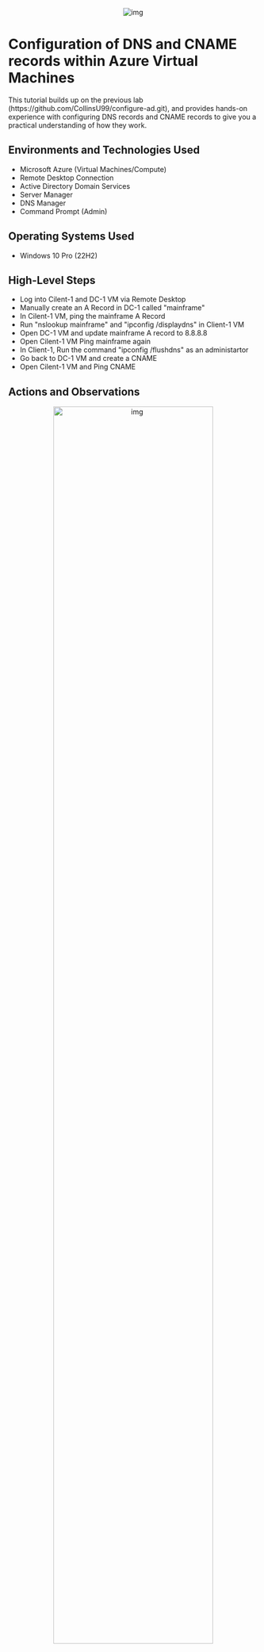<p align="center">
<img src="https://i.imgur.com/wrywaeX.png" alt="img"/>
</p>

<h1>Configuration of DNS and CNAME records within Azure Virtual Machines</h1>
This tutorial builds up on the previous lab (https://github.com/CollinsU99/configure-ad.git), and provides hands-on experience with configuring DNS records and CNAME records to give you a practical understanding of how they work.

<h2>Environments and Technologies Used</h2>

- Microsoft Azure (Virtual Machines/Compute)
- Remote Desktop Connection
- Active Directory Domain Services
- Server Manager
- DNS Manager
- Command Prompt (Admin)

<h2>Operating Systems Used </h2>

- Windows 10 Pro (22H2)

<h2>High-Level Steps</h2>

- Log into Cilent-1 and DC-1 VM via Remote Desktop
- Manually create an A Record in DC-1 called "mainframe"
- In Cilent-1 VM, ping the mainframe A Record
- Run "nslookup mainframe" and "ipconfig /displaydns" in Client-1 VM
- Open DC-1 VM and update mainframe A record to 8.8.8.8
- Open Cilent-1 VM Ping mainframe again
- In Client-1, Run the command "ipconfig /flushdns" as an administartor
- Go back to DC-1 VM and create a CNAME
- Open Cilent-1 VM and Ping CNAME

<h2>Actions and Observations</h2>

<p align="center">
<img src="https://i.imgur.com/QM8c2lU.png" height="80%" width="80%" alt="img"/>
</p>

Let's log into Client-1's VM as jane_admin.

Go to https://portal.azure.com/ and click Virtual machines.

<p align="center">
<img src="https://i.imgur.com/FWvuMXc.png" height="80%" width="80%" alt="img"/>
</p>

Click Client-1

<p align="center">
<img src="https://i.imgur.com/J73jcNu.png" height="80%" width="80%" alt="img"/>
</p>

Copy Client-1 Public Ip address.

<p align="center">
<img src="https://i.imgur.com/nVjRq04.png" height="80%" width="80%" alt="img"/>
</p>

Open Remote Desktop, paste Client-1's public IP address, and click "connect".

<p align="center">
<img src="https://i.imgur.com/Z2qnjQi.png" height="80%" width="80%" alt="img"/>
</p>

Click "More choices" > "Use a different account", type "jane_admin" and "Password1" in the username and password box respectively, and click "Ok". 

<p align="center">
<img src="https://i.imgur.com/p6Qb1ny.png" height="80%" width="80%" alt="img"/>
</p>

Click "Yes", and minimize Client-1's VM.

<p align="center">
<img src="https://i.imgur.com/9kpDOrS.png" height="80%" width="80%" alt="img"/>
</p>

Go back to virtual machines in your Azure portal and click DC-1.

<p align="center">
<img src="https://i.imgur.com/pvSb0tR.png" height="80%" width="80%" alt="img"/>
</p>

Copy DC-1 Public IP address.

<p align="center">
<img src="https://i.imgur.com/9scInGF.png" height="80%" width="80%" alt="img"/>
</p>

Open Remote Desktop, paste DC-1's public IP address, and click "connect".

<p align="center">
<img src="https://i.imgur.com/In69J19.png" height="80%" width="80%" alt="img"/>
</p>

type "jane_admin" and "Password1" in the username and password box respectively, and click "Ok". 

<p align="center">
<img src="https://i.imgur.com/NA9QeOz.png" height="80%" width="80%" alt="img"/>
</p>

Click "Yes".

<p align="center">
<img src="https://i.imgur.com/R0V7sb4.png" height="80%" width="80%" alt="img"/>
</p>

In Client-1, open command prompt and ping mainframe "ping mainframe". 

NOTE: "mainframe" doesn't exist.

Client-1 could not resolve the hostname "mainframe" because it could not find it in its local DNS cache, its local host file, or the DNS server assigned to its NIC.

<p align="center">
<img src="https://i.imgur.com/tYRBMiR.png" height="80%" width="80%" alt="img"/>
</p>

Next, we will create an A record for "mainframe.com".

Go back to DC-1's VM, click the Start Menu, and click "Server Manager".

<p align="center">
<img src="https://i.imgur.com/bjwWAj5.png" height="80%" width="80%" alt="img"/>
</p>

Click the tools tab in the top right corner, and click "DNS".

<p align="center">
<img src="https://i.imgur.com/E5fOdh5.png" height="80%" width="80%" alt="img"/>
</p>

Click "DC-1" and collapse it; collapse "Forward Lookup Zones"; and click "mydomain.com". 

As shown in the image above, you can see the lists of A records (A record maps a host name to an IPv4 address).

You can see that "Client-1" (hostname) maps to 10.0.0.5 (IPv4), and "dc-1" (hostname) maps to 10.0.0.4 (IPv4).

Right-click on an empty space and click "New Host (A or AAAA)..".

<p align="center">
<img src="https://i.imgur.com/3FvdHKA.png" height="80%" width="80%" alt="img"/>
</p>

On the new window, type "mainframe" for the Name box, type DC-1's IP address "10.0.0.4" for the IP address box, and click "Add Host". 

Click "Ok" > "Done".

<p align="center">
<img src="https://i.imgur.com/8xpfpCc.png" height="80%" width="80%" alt="img"/>
</p>

As shown in the image above, "mainframe" is now on our lists of A records, and it maps to DC-1's IP address "10.0.0.4". 

<p align="center">
<img src="https://i.imgur.com/qVLmgKu.png" height="80%" width="80%" alt="img"/>
</p>

In Client-1 VM, ping mainframe by running the command "ping mainframe" on the command prompt.

You can see it actually resolved and pinged DC-1's IP address.

Run "nslookup mainframe" command. You can also see that it returned the record "mainframe.mydomain.com".

<p align="center">
<img src="https://i.imgur.com/DnrbBX1.png" height="80%" width="80%" alt="img"/>
</p>

Run the command "ipconfig /displaydns" to observe the DNS cache of Client-1

The above image shows the DNS cache of "mainframe.mydomain.com", and it's mapped to "10.0.0.4" (A record).

<p align="center">
<img src="https://i.imgur.com/7TCMlos.png" height="80%" width="80%" alt="img"/>
</p>

Go back DC-1 VM, double-click "mainframe", change the IP address to "8.8.8.8", and click "Ok".

<p align="center">
<img src="https://i.imgur.com/6SWmsRO.png" height="80%" width="80%" alt="img"/>
</p>

Go back to Client-1, open command prompt, and run the command "ping mainframe".

Notice that it still resolved the old IP address (10.0.0.4) instead of the new one (8.8.8.8). This is because the record 10.0.0.4 still exists in Clinent-1's local DNS cache

<p align="center">
<img src="https://i.imgur.com/mi8eFR0.png" height="80%" width="80%" alt="img"/>
</p>

Type "cmd" in the search box, click "Run as administrator", and click "Yes" at the prompt.

<p align="center">
<img src="https://i.imgur.com/g1j4L02.png" height="80%" width="80%" alt="img"/>
</p>

Run the "ipconfig /flushdns" command (this will wipe out Client-1's DNS cache, and let's it repopulate by quering the DNS server).

Run the "ipconfig /displaydns" command. There's no DNS to display because they have all been flushed out.

Now, run the command "ping mainframe". You can see it resolved to "8.8.8.8".

<p align="center">
<img src="https://i.imgur.com/EaCPwc2.png" height="80%" width="80%" alt="img"/>
</p>

Next, we will create a CNAME record that matches the name search to "www.google.com".

In DC-1 VM, open the DNS manager, right-click on the empty space, and click "New Alias (CNAME)".

<p align="center">
<img src="https://i.imgur.com/jED5AGM.png" height="80%" width="80%" alt="img"/>
</p>

Let's name it "search, associate it with "www.google.com", and click "Ok".

NOTE: This won't have any utility; it will just show that we can map names to other names.

<p align="center">
<img src="https://i.imgur.com/HZhuo3f.png" height="80%" width="80%" alt="img"/>
</p>

You can see that "search" is now on our list of records.

<p align="center">
<img src="https://i.imgur.com/HEQcWhB.png" height="80%" width="80%" alt="img"/>
</p>

Go back to Client-1 VM, open command prompt as administartor, and run the command "ipconfig /flushdns".

Run "ping search" command. Notice that it resolved to "www.google.com". This is because we forced it to do so through the CNAME record.

Run "ipconfig /displaydns" command and observe that "search.mydomain.com" resolves to the CNAME record "www.google.com", and "www.google.com" resolves to the A record "142.250.68.68".





